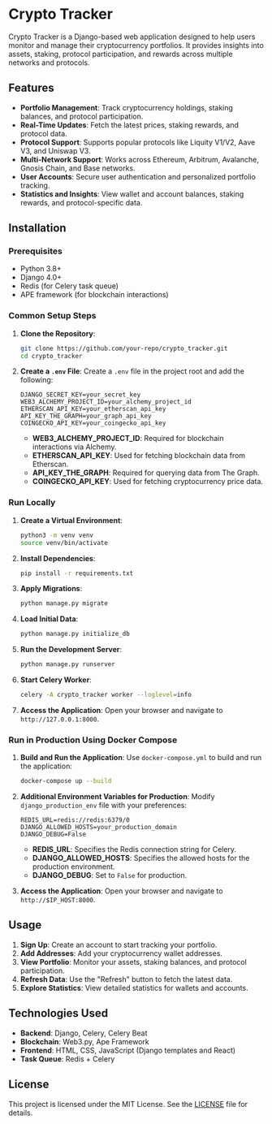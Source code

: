 # Crypto Tracker

Crypto Tracker is a Django-based web application designed to help users monitor and manage their cryptocurrency portfolios. It provides insights into assets, staking, protocol participation, and rewards across multiple networks and protocols.

## Features

- **Portfolio Management**: Track cryptocurrency holdings, staking balances, and protocol participation.
- **Real-Time Updates**: Fetch the latest prices, staking rewards, and protocol data.
- **Protocol Support**: Supports popular protocols like Liquity V1/V2, Aave V3, and Uniswap V3.
- **Multi-Network Support**: Works across Ethereum, Arbitrum, Avalanche, Gnosis Chain, and Base networks.
- **User Accounts**: Secure user authentication and personalized portfolio tracking.
- **Statistics and Insights**: View wallet and account balances, staking rewards, and protocol-specific data.

## Installation

### Prerequisites

- Python 3.8+
- Django 4.0+
- Redis (for Celery task queue)
- APE framework (for blockchain interactions)

### Common Setup Steps

1. **Clone the Repository**:
   ```bash
   git clone https://github.com/your-repo/crypto_tracker.git
   cd crypto_tracker
   ```

2. **Create a `.env` File**:
   Create a `.env` file in the project root and add the following:
   ```
   DJANGO_SECRET_KEY=your_secret_key
   WEB3_ALCHEMY_PROJECT_ID=your_alchemy_project_id
   ETHERSCAN_API_KEY=your_etherscan_api_key
   API_KEY_THE_GRAPH=your_graph_api_key
   COINGECKO_API_KEY=your_coingecko_api_key
   ```

   - **WEB3_ALCHEMY_PROJECT_ID**: Required for blockchain interactions via Alchemy.
   - **ETHERSCAN_API_KEY**: Used for fetching blockchain data from Etherscan.
   - **API_KEY_THE_GRAPH**: Required for querying data from The Graph.
   - **COINGECKO_API_KEY**: Used for fetching cryptocurrency price data.

### Run Locally

1. **Create a Virtual Environment**:
   ```bash
   python3 -m venv venv
   source venv/bin/activate
   ```

2. **Install Dependencies**:
   ```bash
   pip install -r requirements.txt
   ```

3. **Apply Migrations**:
   ```bash
   python manage.py migrate
   ```

4. **Load Initial Data**:
   ```bash
   python manage.py initialize_db
   ```

5. **Run the Development Server**:
   ```bash
   python manage.py runserver
   ```

6. **Start Celery Worker**:
   ```bash
   celery -A crypto_tracker worker --loglevel=info
   ```

7. **Access the Application**:
   Open your browser and navigate to `http://127.0.0.1:8000`.

### Run in Production Using Docker Compose

1. **Build and Run the Application**:
   Use `docker-compose.yml` to build and run the application:
   ```bash
   docker-compose up --build
   ```

2. **Additional Environment Variables for Production**:
   Modify  `django_production_env` file with your preferences:
   ```
   REDIS_URL=redis://redis:6379/0
   DJANGO_ALLOWED_HOSTS=your_production_domain
   DJANGO_DEBUG=False
   ```
   - **REDIS_URL**: Specifies the Redis connection string for Celery.
   - **DJANGO_ALLOWED_HOSTS**: Specifies the allowed hosts for the production environment.
   - **DJANGO_DEBUG**: Set to `False` for production.

3. **Access the Application**:
   Open your browser and navigate to `http://$IP_HOST:8000`.

## Usage

1. **Sign Up**: Create an account to start tracking your portfolio.
2. **Add Addresses**: Add your cryptocurrency wallet addresses.
3. **View Portfolio**: Monitor your assets, staking balances, and protocol participation.
4. **Refresh Data**: Use the "Refresh" button to fetch the latest data.
5. **Explore Statistics**: View detailed statistics for wallets and accounts.

## Technologies Used

- **Backend**: Django, Celery, Celery Beat
- **Blockchain**: Web3.py, Ape Framework
- **Frontend**: HTML, CSS, JavaScript (Django templates and React)
- **Task Queue**: Redis + Celery

## License

This project is licensed under the MIT License. See the [LICENSE](LICENSE) file for details.


